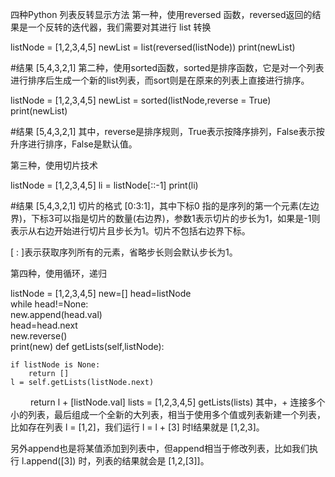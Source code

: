 四种Python 列表反转显示方法
第一种，使用reversed 函数，reversed返回的结果是一个反转的迭代器，我们需要对其进行 list 转换

listNode = [1,2,3,4,5]
newList = list(reversed(listNode))
print(newList)


#结果
[5,4,3,2,1]
第二种，使用sorted函数，sorted是排序函数，它是对一个列表进行排序后生成一个新的list列表，而sort则是在原来的列表上直接进行排序。

listNode = [1,2,3,4,5]
newList = sorted(listNode,reverse = True)
print(newList)


#结果
[5,4,3,2,1]
其中，reverse是排序规则，True表示按降序排列，False表示按升序进行排序，False是默认值。

第三种，使用切片技术

listNode = [1,2,3,4,5]
li = listNode[::-1]
print(li)


#结果
[5,4,3,2,1]
切片的格式 [0:3:1]，其中下标0 指的是序列的第一个元素(左边界)，下标3可以指是切片的数量(右边界)，参数1表示切片的步长为1，如果是-1则表示从右边开始进行切片且步长为1。切片不包括右边界下标。

[ : ]表示获取序列所有的元素，省略步长则会默认步长为1。　　

第四种，使用循环，递归

listNode = [1,2,3,4,5]
new=[]
head=listNode  
while head!=None:  
    new.append(head.val)  
    head=head.next  
new.reverse()  
print(new)
def getLists(self,listNode):

    if listNode is None:
        return []
    l = self.getLists(listNode.next)
　　 return l + [listNode.val] 
lists = [1,2,3,4,5] 
getLists(lists)
其中，+ 连接多个小的列表，最后组成一个全新的大列表，相当于使用多个值或列表新建一个列表，比如存在列表 l = [1,2]，我们运行 l = l + [3] 时l结果就是 [1,2,3]。

另外append也是将某值添加到列表中，但append相当于修改列表，比如我们执行 l.append([3]) 时，列表的结果就会是 [1,2,[3]]。
